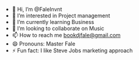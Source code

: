 - 👋 Hi, I’m @FaleInvnt
- 👀 I’m interested in Project management
- 🌱 I’m currently learning Business
- 💞️ I’m looking to collaborate on Music
- 📫 How to reach me bookdjfale@gmail.com
- 😄 Pronouns: Master Fale
- ⚡ Fun fact: I like Steve Jobs marketing approach

<!---
FaleInvnt/FaleInvnt is a ✨ special ✨ repository because its `README.md` (this file) appears on your GitHub profile.
You can click the Preview link to take a look at your changes.
--->
